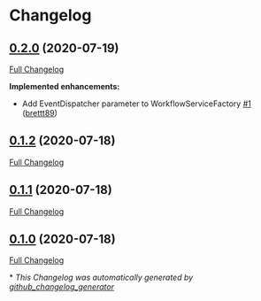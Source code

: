 # Changelog

## [0.2.0](https://github.com/brettt89/silverstripe-workflow/tree/0.2.0) (2020-07-19)

[Full Changelog](https://github.com/brettt89/silverstripe-workflow/compare/0.1.2...0.2.0)

**Implemented enhancements:**

- Add EventDispatcher parameter to WorkflowServiceFactory [\#1](https://github.com/brettt89/silverstripe-workflow/pull/1) ([brettt89](https://github.com/brettt89))

## [0.1.2](https://github.com/brettt89/silverstripe-workflow/tree/0.1.2) (2020-07-18)

[Full Changelog](https://github.com/brettt89/silverstripe-workflow/compare/0.1.1...0.1.2)

## [0.1.1](https://github.com/brettt89/silverstripe-workflow/tree/0.1.1) (2020-07-18)

[Full Changelog](https://github.com/brettt89/silverstripe-workflow/compare/0.1.0...0.1.1)

## [0.1.0](https://github.com/brettt89/silverstripe-workflow/tree/0.1.0) (2020-07-18)

[Full Changelog](https://github.com/brettt89/silverstripe-workflow/compare/09a1effe8f7635eda36a44b27726f576dc5856c8...0.1.0)



\* *This Changelog was automatically generated by [github_changelog_generator](https://github.com/github-changelog-generator/github-changelog-generator)*

